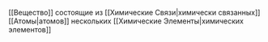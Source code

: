 [[Вещество]] состоящие из [[Химические Связи|химически связанных]] [[Атомы|атомов]] нескольких [[Химические Элементы|химических элементов]]